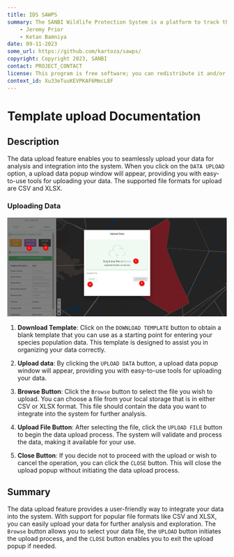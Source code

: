 ```yaml
---
title: IDS SAWPS
summary: The SANBI Wildlife Protection System is a platform to track the population levels of endangered wildlife.
    - Jeremy Prior
    - Ketan Bamniya
date: 09-11-2023
some_url: https://github.com/kartoza/sawps/
copyright: Copyright 2023, SANBI
contact: PROJECT_CONTACT
license: This program is free software; you can redistribute it and/or modify it under the terms of the GNU Affero General Public License as published by the Free Software Foundation; either version 3 of the License, or (at your option) any later version.
context_id: Xu33eTuuKEVPKAF6MmcL8F
---
```


# Template upload Documentation

## Description

The data upload feature enables you to seamlessly upload your data for analysis and integration into the system. When you click on the `DATA UPLOAD` option, a upload data popup window will appear, providing you with easy-to-use tools for uploading your data. The supported file formats for upload are CSV and XLSX.

### Uploading Data

![Upload Data](./img/template-upload-1.png)

1. **Download Template**: Click on the `DOWNLOAD TEMPLATE` button to obtain a blank template that you can use as a starting point for entering your species population data. This template is designed to assist you in organizing your data correctly.
2. **Upload data**: By clicking the `UPLOAD DATA` button, a upload data popup window will appear, providing you with easy-to-use tools for uploading your data.

3. **Browse Button**: Click the `Browse` button to select the file you wish to upload. You can choose a file from your local storage that is in either CSV or XLSX format. This file should contain the data you want to integrate into the system for further analysis.

4. **Upload File Button**: After selecting the file, click the `UPLOAD FILE` button to begin the data upload process. The system will validate and process the data, making it available for your use.

5. **Close Button**: If you decide not to proceed with the upload or wish to cancel the operation, you can click the `CLOSE` button. This will close the upload popup without initiating the data upload process.

## Summary

The data upload feature provides a user-friendly way to integrate your data into the system. With support for popular file formats like CSV and XLSX, you can easily upload your data for further analysis and exploration. The `Browse` button allows you to select your data file, the `UPLOAD` button initiates the upload process, and the `CLOSE` button enables you to exit the upload popup if needed.
